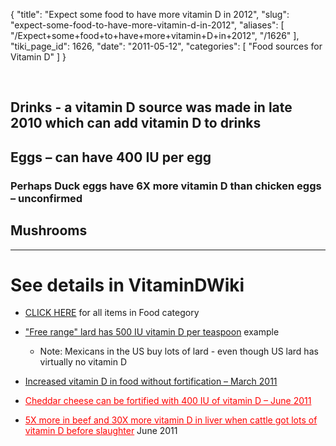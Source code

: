 {
  "title": "Expect some food to have more vitamin D in 2012",
  "slug": "expect-some-food-to-have-more-vitamin-d-in-2012",
  "aliases": [
    "/Expect+some+food+to+have+more+vitamin+D+in+2012",
    "/1626"
  ],
  "tiki_page_id": 1626,
  "date": "2011-05-12",
  "categories": [
    "Food sources for Vitamin D"
  ]
}

&nbsp;

## Drinks - a vitamin D source was made in late 2010 which can add vitamin D to drinks

## Eggs – can have 400 IU per egg

### Perhaps Duck eggs have 6X more vitamin D than chicken eggs – unconfirmed

## Mushrooms

- - - - - - - 

# See details in VitaminDWiki

* [CLICK HERE](https://www.VitaminDWiki.com/tiki-browse_categories.php?parentId=8&sort_mode=created_desc) for all items in Food category

* ["Free range" lard has 500 IU vitamin D per teaspoon](/posts/free-range-lard-has-500-iu-vitamin-d-per-teaspoon) example

   * Note: Mexicans in the US buy lots of lard - even though US lard has virtually no vitamin D

* [Increased vitamin D in food without fortification – March 2011](/posts/increased-vitamin-d-in-food-without-fortification) 

* <a href="/posts/cheddar-cheese-can-be-fortified-with-400-iu-of-vitamin-d" style="color: red; text-decoration: underline;" title="This link has an unknown page_id: 1767">Cheddar cheese can be fortified with 400 IU of vitamin D – June 2011</a>

* <a href="/posts/5x-more-in-beef-and-30x-more-vitamin-d-in-liver-when-cattle-got-lots-of-vitamin-d-before-slaughter" style="color: red; text-decoration: underline;" title="This link has an unknown page_id: 1801">5X more in beef and 30X more vitamin D in liver when cattle got lots of vitamin D before slaughter</a> June 2011